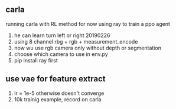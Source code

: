 ## carla
running carla with RL method
for now using ray to train a ppo agent
1. he can learn turn left or right 20190226
2. using 8 channel rbg + rgb + measurement_encode
3. now wu use rgb camera only without depth or segmentation 
4. choose which camera to use in env.py
5. pip install ray first
## use vae for feature extract
1. lr = 1e-5 otherwise doesn't converge
2. 10k trainig example, record on carla
